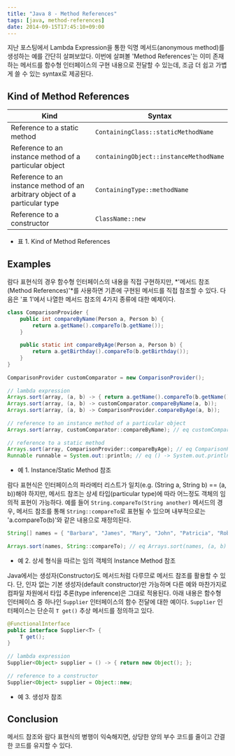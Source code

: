 ```yaml
---
title: "Java 8 - Method References"
tags: [java, method-references]
date: 2014-09-15T17:45:10+09:00
---
```


지난 포스팅에서 Lambda Expression을 통한 익명 메서드(anonymous method)를 생성하는 예를 간단히 살펴보았다. 이번에 살펴볼 'Method References'는 이미 존재하는 메서드를 함수형 인터페이스의 구현 내용으로 전달할 수 있는데, 조금 더 쉽고 가볍게 쓸 수 있는 syntax로 제공된다.

## Kind of Method References

| Kind | Syntax |
|------|--------|
| Reference to a static method | `ContainingClass::staticMethodName` |
| Reference to an instance method of a particular object | `containingObject::instanceMethodName` |
| Reference to an instance method of an arbitrary object of a particular type | `ContainingType::methodName` |
| Reference to a constructor | `ClassName::new` |

- 표 1. Kind of Method References

## Examples
람다 표현식의 경우 함수형 인터페이스의 내용을 직접 구현하지만, *'메서드 참조(Method References)'*를 사용하면 기존에 구현된 메서드를 직접 참조할 수 있다. 다음은 '표 1'에서 나열한 메서드 참조의 4가지 종류에 대한 예제이다.
```java
class ComparisonProvider {
    public int compareByName(Person a, Person b) {
        return a.getName().compareTo(b.getName());
    }
         
    public static int compareByAge(Person a, Person b) {
        return a.getBirthday().compareTo(b.getBirthday());
    }
}
 
ComparisonProvider customComparator = new ComparisonProvider();
 
// lambda expression
Arrays.sort(array, (a, b) -> { return a.getName().compareTo(b.getName()); });
Arrays.sort(array, (a, b) -> customComparator.compareByName(a, b));
Arrays.sort(array, (a, b) -> ComparisonProvider.compareByAge(a, b));
 
// reference to an instance method of a particular object
Arrays.sort(array, customComparator::compareByName); // eq customComparator.compareByName(a, b);
 
// reference to a static method
Arrays.sort(array, ComparisonProvider::compareByAge); // eq ComparisonProvider.compareByAge(a, b);
Runnable runnable = System.out::println; // eq () -> System.out.println()
```
- 예 1. Instance/Static Method 참조

람다 표현식은 인터페이스의 파라메터 리스트가 일치(e.g. (String a, String b) == (a, b))해야 하지만, 메서드 참조는 상세 타입(particular type)에 따라 어느정도 객체의 임의적 표현이 가능하다. 예를 들어 `String.compareTo(String another)` 메서드의 경우, 메서드 참조를 통해 `String::compareTo`로 표현될 수 있으며 내부적으로는 'a.compareTo(b)'와 같은 내용으로 재정의된다.
```java
String[] names = { "Barbara", "James", "Mary", "John", "Patricia", "Robert", "Michael", "Linda" };
 
Arrays.sort(names, String::compareTo); // eq Arrays.sort(names, (a, b) -> a.compareTo(b));
```
- 예 2. 상세 형식을 따르는 임의 객체의 Instance Method 참조

Java에서는 생성자(Constructor)도 메서드처럼 다루므로 메서드 참조를 활용할 수 있다. 단, 인자 없는 기본 생성자(default constructor)만 가능하며 다른 예와 마찬가지로 컴파일 차원에서 타입 추론(type inference)은 그대로 적용된다. 아래 내용은 함수형 인터페이스 중 하나인 `Supplier` 인터페이스의 함수 전달에 대한 예이다. `Supplier` 인터페이스는 단순히 `T get()` 추상 메서드를 정의하고 있다.
```java
@FunctionalInterface
public interface Supplier<T> {
    T get();
}
 
// lambda expression
Supplier<Object> supplier = () -> { return new Object(); };
 
// reference to a constructor
Supplier<Object> supplier = Object::new;
```
- 예 3. 생성자 참조

## Conclusion
메서드 참조와 람다 표현식의 병행이 익숙해지면, 상당한 양의 부수 코드를 줄이고 간결한 코드를 유지할 수 있다.

